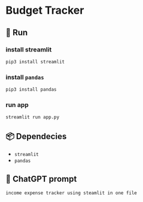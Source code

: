 # Budget Tracker

## 🚀 Run

### install streamlit

```bash
pip3 install streamlit
```

### install `pandas`

```bash
pip3 install pandas
```

### run app

```bash
streamlit run app.py
```

## 📦 Dependecies

- `streamlit`
- `pandas`

## 💬 ChatGPT prompt

```plain
income expense tracker using steamlit in one file
```
